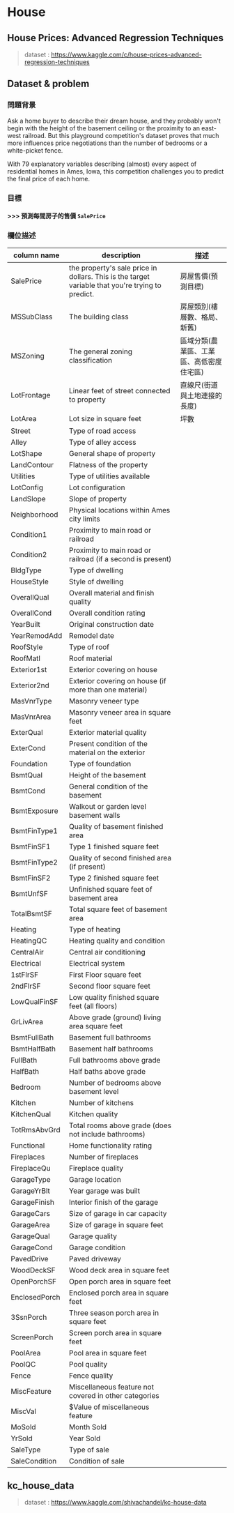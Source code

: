 # House 
## House Prices: Advanced Regression Techniques
> dataset : https://www.kaggle.com/c/house-prices-advanced-regression-techniques
## Dataset & problem
### 問題背景
Ask a home buyer to describe their dream house, and they probably won't begin with the height of the basement ceiling or the proximity to an east-west railroad. But this playground competition's dataset proves that much more influences price negotiations than the number of bedrooms or a white-picket fence.

With 79 explanatory variables describing (almost) every aspect of residential homes in Ames, Iowa, this competition challenges you to predict the final price of each home.


### 目標
#### >>> 預測每間房子的售價 `SalePrice`

### 欄位描述
|column name|description|描述|
|-|-|-|
|SalePrice|the property's sale price in dollars. This is the target variable that you're trying to predict.|房屋售價(預測目標)
|MSSubClass| The building class|房屋類別(樓層數、格局、新舊)
|MSZoning| The general zoning classification|區域分類(農業區、工業區、高低密度住宅區)
|LotFrontage|Linear feet of street connected to property|直線尺(街道與土地連接的長度)
|LotArea| Lot size in square feet|坪數
|Street|Type of road access
|Alley| Type of alley access
|LotShape| General shape of property
|LandContour| Flatness of the property
|Utilities| Type of utilities available
|LotConfig| Lot configuration
|LandSlope| Slope of property
|Neighborhood| Physical locations within Ames city limits
|Condition1| Proximity to main road or railroad
|Condition2| Proximity to main road or railroad (if a second is present)
|BldgType| Type of dwelling
|HouseStyle| Style of dwelling
|OverallQual| Overall material and finish quality
|OverallCond| Overall condition rating
|YearBuilt| Original construction date
|YearRemodAdd| Remodel date
|RoofStyle| Type of roof
|RoofMatl| Roof material
|Exterior1st| Exterior covering on house
|Exterior2nd| Exterior covering on house (if more than one material)
|MasVnrType| Masonry veneer type
|MasVnrArea| Masonry veneer area in square feet
|ExterQual| Exterior material quality
|ExterCond| Present condition of the material on the exterior
|Foundation| Type of foundation
|BsmtQual| Height of the basement
|BsmtCond| General condition of the basement
|BsmtExposure| Walkout or garden level basement walls
|BsmtFinType1| Quality of basement finished area
|BsmtFinSF1| Type 1 finished square feet
|BsmtFinType2| Quality of second finished area (if present)
|BsmtFinSF2| Type 2 finished square feet
|BsmtUnfSF| Unfinished square feet of basement area
|TotalBsmtSF| Total square feet of basement area
|Heating| Type of heating
|HeatingQC| Heating quality and condition
|CentralAir| Central air conditioning
|Electrical| Electrical system
|1stFlrSF| First Floor square feet
|2ndFlrSF| Second floor square feet
|LowQualFinSF| Low quality finished square feet (all floors)
|GrLivArea| Above grade (ground) living area square feet
|BsmtFullBath| Basement full bathrooms
|BsmtHalfBath| Basement half bathrooms
|FullBath| Full bathrooms above grade
|HalfBath| Half baths above grade
|Bedroom| Number of bedrooms above basement level
|Kitchen| Number of kitchens
|KitchenQual| Kitchen quality
|TotRmsAbvGrd| Total rooms above grade (does not include bathrooms)
|Functional| Home functionality rating
|Fireplaces| Number of fireplaces
|FireplaceQu| Fireplace quality
|GarageType| Garage location
|GarageYrBlt| Year garage was built
|GarageFinish| Interior finish of the garage
|GarageCars| Size of garage in car capacity
|GarageArea| Size of garage in square feet
|GarageQual| Garage quality
|GarageCond| Garage condition
|PavedDrive| Paved driveway
|WoodDeckSF| Wood deck area in square feet
|OpenPorchSF| Open porch area in square feet
|EnclosedPorch| Enclosed porch area in square feet
|3SsnPorch| Three season porch area in square feet
|ScreenPorch| Screen porch area in square feet
|PoolArea| Pool area in square feet
|PoolQC| Pool quality
|Fence| Fence quality
|MiscFeature| Miscellaneous feature not covered in other categories
|MiscVal| $Value of miscellaneous feature
|MoSold| Month Sold
|YrSold| Year Sold
|SaleType| Type of sale
|SaleCondition| Condition of sale

## kc_house_data
> dataset : https://www.kaggle.com/shivachandel/kc-house-data

